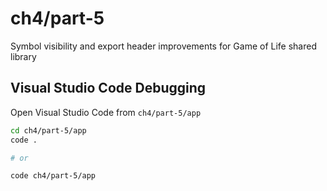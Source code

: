 # ch4/part-5

Symbol visibility and export header improvements for Game of Life shared library

## Visual Studio Code Debugging

Open Visual Studio Code from `ch4/part-5/app`

```bash
cd ch4/part-5/app
code .

# or

code ch4/part-5/app
```
